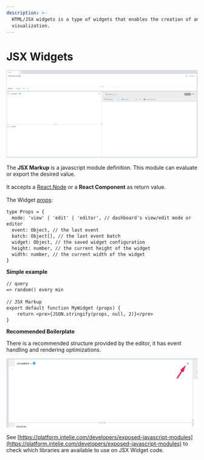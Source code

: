 ```yaml
---
description: >-
  HTML/JSX widgets is a type of widgets that enables the creation of any kind of
  visualization.
---
```


# JSX Widgets

![](<../../.gitbook/assets/image (71).png>)

The **JSX Markup** is a javascript module definition. This module can evaluate or export  the desired value.\
\
It accepts a [React.Node](https://reactjs.org/docs/react-component.html#render) or a **React Component** as return value. \
\
The Widget [props](https://reactjs.org/docs/components-and-props.html):

```
type Props = {
  mode: 'view' | 'edit' | 'editor', // dashboard's view/edit mode or editor
  event: Object, // the last event
  batch: Object[], // the last event batch
  widget: Object, // the saved widget configuration
  height: number, // the current height of the widget
  width: number, // the current width of the widget
}
```

**Simple example**

```
// query
=> random() every min

// JSX Markup
export default function MyWidget (props) {
	return <pre>{JSON.stringify(props, null, 2)}</pre>
}
```

**Recommended Boilerplate**

There is a recommended structure provided by the editor, it has event handling and rendering optimizations.

![](<../../.gitbook/assets/image (78).png>)

See [https://platform.intelie.com/developers/exposed-javascript-modules](https://platform.intelie.com/developers/exposed-javascript-modules) to check which libraries are available to use on JSX Widget code.
